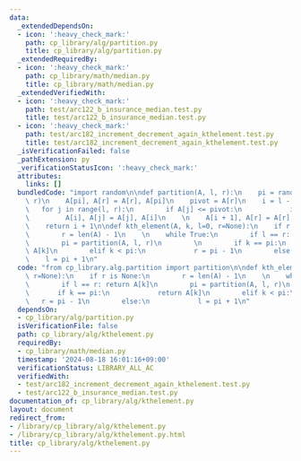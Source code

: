 ```yaml
---
data:
  _extendedDependsOn:
  - icon: ':heavy_check_mark:'
    path: cp_library/alg/partition.py
    title: cp_library/alg/partition.py
  _extendedRequiredBy:
  - icon: ':heavy_check_mark:'
    path: cp_library/math/median.py
    title: cp_library/math/median.py
  _extendedVerifiedWith:
  - icon: ':heavy_check_mark:'
    path: test/arc122_b_insurance_median.test.py
    title: test/arc122_b_insurance_median.test.py
  - icon: ':heavy_check_mark:'
    path: test/arc182_increment_decrement_again_kthelement.test.py
    title: test/arc182_increment_decrement_again_kthelement.test.py
  _isVerificationFailed: false
  _pathExtension: py
  _verificationStatusIcon: ':heavy_check_mark:'
  attributes:
    links: []
  bundledCode: "import random\n\ndef partition(A, l, r):\n    pi = random.randint(l,\
    \ r)\n    A[pi], A[r] = A[r], A[pi]\n    pivot = A[r]\n    i = l - 1\n    \n \
    \   for j in range(l, r):\n        if A[j] <= pivot:\n            i += 1\n   \
    \         A[i], A[j] = A[j], A[i]\n    \n    A[i + 1], A[r] = A[r], A[i + 1]\n\
    \    return i + 1\n\ndef kth_element(A, k, l=0, r=None):\n    if r is None:\n\
    \        r = len(A) - 1\n    \n    while True:\n        if l == r: return A[k]\n\
    \        pi = partition(A, l, r)\n        \n        if k == pi:\n            return\
    \ A[k]\n        elif k < pi:\n            r = pi - 1\n        else:\n        \
    \    l = pi + 1\n"
  code: "from cp_library.alg.partition import partition\n\ndef kth_element(A, k, l=0,\
    \ r=None):\n    if r is None:\n        r = len(A) - 1\n    \n    while True:\n\
    \        if l == r: return A[k]\n        pi = partition(A, l, r)\n        \n \
    \       if k == pi:\n            return A[k]\n        elif k < pi:\n         \
    \   r = pi - 1\n        else:\n            l = pi + 1\n"
  dependsOn:
  - cp_library/alg/partition.py
  isVerificationFile: false
  path: cp_library/alg/kthelement.py
  requiredBy:
  - cp_library/math/median.py
  timestamp: '2024-08-18 16:01:16+09:00'
  verificationStatus: LIBRARY_ALL_AC
  verifiedWith:
  - test/arc182_increment_decrement_again_kthelement.test.py
  - test/arc122_b_insurance_median.test.py
documentation_of: cp_library/alg/kthelement.py
layout: document
redirect_from:
- /library/cp_library/alg/kthelement.py
- /library/cp_library/alg/kthelement.py.html
title: cp_library/alg/kthelement.py
---
```

